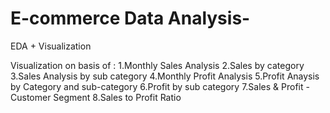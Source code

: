 # E-commerce Data Analysis-
EDA + Visualization

Visualization on basis of :
1.Monthly Sales Analysis
2.Sales by category
3.Sales Analysis by sub category
4.Monthly Profit Analysis
5.Profit Anaysis by Category and sub-category
6.Profit by sub category
7.Sales & Profit - Customer Segment
8.Sales to Profit Ratio
